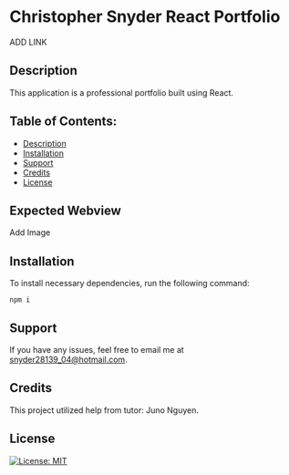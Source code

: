 # Christopher Snyder React Portfolio

ADD LINK

## Description

This application is a professional portfolio built using React.

## Table of Contents:
* [Description](#description)
* [Installation](#installation)
* [Support](#support)
* [Credits](#credits)
* [License](#license)

## Expected Webview

Add Image

## Installation

 To install necessary dependencies, run the following command:
  ```
  npm i
  ```

## Support

If you have any issues, feel free to email me at snyder28139_04@hotmail.com.

## Credits

This project utilized help from tutor: Juno Nguyen.

## License
[![License: MIT](https://img.shields.io/badge/License-MIT-yellow.svg)](https://opensource.org/licenses/MIT)
